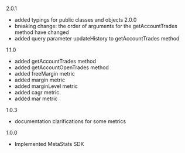 2.0.1
  - added typings for public classes and objects
2.0.0
  - breaking change: the order of arguments for the getAccountTrades method have changed
  - added query parameter updateHistory to getAccountTrades method

1.1.0
  - added getAccountTrades method
  - added getAccountOpenTrades method
  - added freeMargin metric
  - added margin metric
  - added marginLevel metric
  - added cagr metric
  - added mar metric

1.0.3
  - documentation clarifications for some metrics

1.0.0
  - Implemented MetaStats SDK